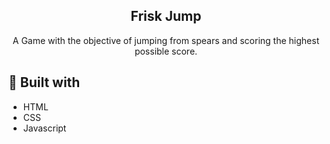 <h2 align="center">Frisk Jump</h2>
<p align="center">A Game with the objective of jumping from spears and scoring the highest possible score.</p>

## 🔨 Built with
- HTML
- CSS
- Javascript
